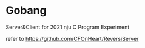 # Gobang
Server&amp;Client for 2021 nju C Program Experiment

refer to https://github.com/CFOnHeart/ReversiServer